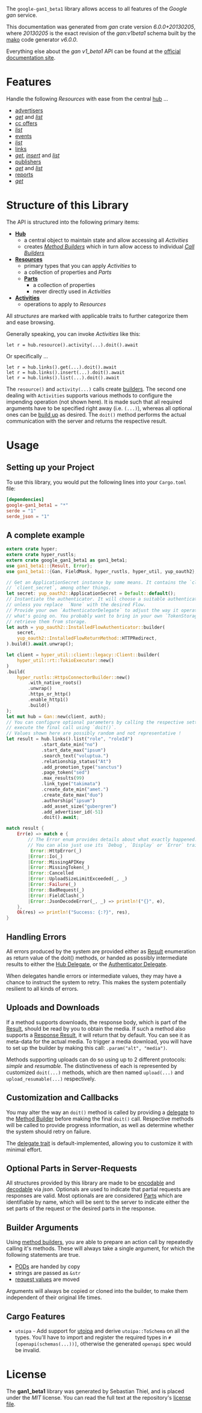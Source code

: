 <!---
DO NOT EDIT !
This file was generated automatically from 'src/generator/templates/api/README.md.mako'
DO NOT EDIT !
-->
The `google-gan1_beta1` library allows access to all features of the *Google gan* service.

This documentation was generated from *gan* crate version *6.0.0+20130205*, where *20130205* is the exact revision of the *gan:v1beta1* schema built by the [mako](http://www.makotemplates.org/) code generator *v6.0.0*.

Everything else about the *gan* *v1_beta1* API can be found at the
[official documentation site](https://developers.google.com/affiliate-network/).
# Features

Handle the following *Resources* with ease from the central [hub](https://docs.rs/google-gan1_beta1/6.0.0+20130205/google_gan1_beta1/Gan) ...

* [advertisers](https://docs.rs/google-gan1_beta1/6.0.0+20130205/google_gan1_beta1/api::Advertiser)
 * [*get*](https://docs.rs/google-gan1_beta1/6.0.0+20130205/google_gan1_beta1/api::AdvertiserGetCall) and [*list*](https://docs.rs/google-gan1_beta1/6.0.0+20130205/google_gan1_beta1/api::AdvertiserListCall)
* [cc offers](https://docs.rs/google-gan1_beta1/6.0.0+20130205/google_gan1_beta1/api::CcOffer)
 * [*list*](https://docs.rs/google-gan1_beta1/6.0.0+20130205/google_gan1_beta1/api::CcOfferListCall)
* [events](https://docs.rs/google-gan1_beta1/6.0.0+20130205/google_gan1_beta1/api::Event)
 * [*list*](https://docs.rs/google-gan1_beta1/6.0.0+20130205/google_gan1_beta1/api::EventListCall)
* [links](https://docs.rs/google-gan1_beta1/6.0.0+20130205/google_gan1_beta1/api::Link)
 * [*get*](https://docs.rs/google-gan1_beta1/6.0.0+20130205/google_gan1_beta1/api::LinkGetCall), [*insert*](https://docs.rs/google-gan1_beta1/6.0.0+20130205/google_gan1_beta1/api::LinkInsertCall) and [*list*](https://docs.rs/google-gan1_beta1/6.0.0+20130205/google_gan1_beta1/api::LinkListCall)
* [publishers](https://docs.rs/google-gan1_beta1/6.0.0+20130205/google_gan1_beta1/api::Publisher)
 * [*get*](https://docs.rs/google-gan1_beta1/6.0.0+20130205/google_gan1_beta1/api::PublisherGetCall) and [*list*](https://docs.rs/google-gan1_beta1/6.0.0+20130205/google_gan1_beta1/api::PublisherListCall)
* [reports](https://docs.rs/google-gan1_beta1/6.0.0+20130205/google_gan1_beta1/api::Report)
 * [*get*](https://docs.rs/google-gan1_beta1/6.0.0+20130205/google_gan1_beta1/api::ReportGetCall)




# Structure of this Library

The API is structured into the following primary items:

* **[Hub](https://docs.rs/google-gan1_beta1/6.0.0+20130205/google_gan1_beta1/Gan)**
    * a central object to maintain state and allow accessing all *Activities*
    * creates [*Method Builders*](https://docs.rs/google-gan1_beta1/6.0.0+20130205/google_gan1_beta1/common::MethodsBuilder) which in turn
      allow access to individual [*Call Builders*](https://docs.rs/google-gan1_beta1/6.0.0+20130205/google_gan1_beta1/common::CallBuilder)
* **[Resources](https://docs.rs/google-gan1_beta1/6.0.0+20130205/google_gan1_beta1/common::Resource)**
    * primary types that you can apply *Activities* to
    * a collection of properties and *Parts*
    * **[Parts](https://docs.rs/google-gan1_beta1/6.0.0+20130205/google_gan1_beta1/common::Part)**
        * a collection of properties
        * never directly used in *Activities*
* **[Activities](https://docs.rs/google-gan1_beta1/6.0.0+20130205/google_gan1_beta1/common::CallBuilder)**
    * operations to apply to *Resources*

All *structures* are marked with applicable traits to further categorize them and ease browsing.

Generally speaking, you can invoke *Activities* like this:

```Rust,ignore
let r = hub.resource().activity(...).doit().await
```

Or specifically ...

```ignore
let r = hub.links().get(...).doit().await
let r = hub.links().insert(...).doit().await
let r = hub.links().list(...).doit().await
```

The `resource()` and `activity(...)` calls create [builders][builder-pattern]. The second one dealing with `Activities`
supports various methods to configure the impending operation (not shown here). It is made such that all required arguments have to be
specified right away (i.e. `(...)`), whereas all optional ones can be [build up][builder-pattern] as desired.
The `doit()` method performs the actual communication with the server and returns the respective result.

# Usage

## Setting up your Project

To use this library, you would put the following lines into your `Cargo.toml` file:

```toml
[dependencies]
google-gan1_beta1 = "*"
serde = "1"
serde_json = "1"
```

## A complete example

```Rust
extern crate hyper;
extern crate hyper_rustls;
extern crate google_gan1_beta1 as gan1_beta1;
use gan1_beta1::{Result, Error};
use gan1_beta1::{Gan, FieldMask, hyper_rustls, hyper_util, yup_oauth2};

// Get an ApplicationSecret instance by some means. It contains the `client_id` and
// `client_secret`, among other things.
let secret: yup_oauth2::ApplicationSecret = Default::default();
// Instantiate the authenticator. It will choose a suitable authentication flow for you,
// unless you replace  `None` with the desired Flow.
// Provide your own `AuthenticatorDelegate` to adjust the way it operates and get feedback about
// what's going on. You probably want to bring in your own `TokenStorage` to persist tokens and
// retrieve them from storage.
let auth = yup_oauth2::InstalledFlowAuthenticator::builder(
    secret,
    yup_oauth2::InstalledFlowReturnMethod::HTTPRedirect,
).build().await.unwrap();

let client = hyper_util::client::legacy::Client::builder(
    hyper_util::rt::TokioExecutor::new()
)
.build(
    hyper_rustls::HttpsConnectorBuilder::new()
        .with_native_roots()
        .unwrap()
        .https_or_http()
        .enable_http1()
        .build()
);
let mut hub = Gan::new(client, auth);
// You can configure optional parameters by calling the respective setters at will, and
// execute the final call using `doit()`.
// Values shown here are possibly random and not representative !
let result = hub.links().list("role", "roleId")
             .start_date_min("no")
             .start_date_max("ipsum")
             .search_text("voluptua.")
             .relationship_status("At")
             .add_promotion_type("sanctus")
             .page_token("sed")
             .max_results(99)
             .link_type("takimata")
             .create_date_min("amet.")
             .create_date_max("duo")
             .authorship("ipsum")
             .add_asset_size("gubergren")
             .add_advertiser_id(-51)
             .doit().await;

match result {
    Err(e) => match e {
        // The Error enum provides details about what exactly happened.
        // You can also just use its `Debug`, `Display` or `Error` traits
         Error::HttpError(_)
        |Error::Io(_)
        |Error::MissingAPIKey
        |Error::MissingToken(_)
        |Error::Cancelled
        |Error::UploadSizeLimitExceeded(_, _)
        |Error::Failure(_)
        |Error::BadRequest(_)
        |Error::FieldClash(_)
        |Error::JsonDecodeError(_, _) => println!("{}", e),
    },
    Ok(res) => println!("Success: {:?}", res),
}

```
## Handling Errors

All errors produced by the system are provided either as [Result](https://docs.rs/google-gan1_beta1/6.0.0+20130205/google_gan1_beta1/common::Result) enumeration as return value of
the doit() methods, or handed as possibly intermediate results to either the
[Hub Delegate](https://docs.rs/google-gan1_beta1/6.0.0+20130205/google_gan1_beta1/common::Delegate), or the [Authenticator Delegate](https://docs.rs/yup-oauth2/*/yup_oauth2/trait.AuthenticatorDelegate.html).

When delegates handle errors or intermediate values, they may have a chance to instruct the system to retry. This
makes the system potentially resilient to all kinds of errors.

## Uploads and Downloads
If a method supports downloads, the response body, which is part of the [Result](https://docs.rs/google-gan1_beta1/6.0.0+20130205/google_gan1_beta1/common::Result), should be
read by you to obtain the media.
If such a method also supports a [Response Result](https://docs.rs/google-gan1_beta1/6.0.0+20130205/google_gan1_beta1/common::ResponseResult), it will return that by default.
You can see it as meta-data for the actual media. To trigger a media download, you will have to set up the builder by making
this call: `.param("alt", "media")`.

Methods supporting uploads can do so using up to 2 different protocols:
*simple* and *resumable*. The distinctiveness of each is represented by customized
`doit(...)` methods, which are then named `upload(...)` and `upload_resumable(...)` respectively.

## Customization and Callbacks

You may alter the way an `doit()` method is called by providing a [delegate](https://docs.rs/google-gan1_beta1/6.0.0+20130205/google_gan1_beta1/common::Delegate) to the
[Method Builder](https://docs.rs/google-gan1_beta1/6.0.0+20130205/google_gan1_beta1/common::CallBuilder) before making the final `doit()` call.
Respective methods will be called to provide progress information, as well as determine whether the system should
retry on failure.

The [delegate trait](https://docs.rs/google-gan1_beta1/6.0.0+20130205/google_gan1_beta1/common::Delegate) is default-implemented, allowing you to customize it with minimal effort.

## Optional Parts in Server-Requests

All structures provided by this library are made to be [encodable](https://docs.rs/google-gan1_beta1/6.0.0+20130205/google_gan1_beta1/common::RequestValue) and
[decodable](https://docs.rs/google-gan1_beta1/6.0.0+20130205/google_gan1_beta1/common::ResponseResult) via *json*. Optionals are used to indicate that partial requests are responses
are valid.
Most optionals are are considered [Parts](https://docs.rs/google-gan1_beta1/6.0.0+20130205/google_gan1_beta1/common::Part) which are identifiable by name, which will be sent to
the server to indicate either the set parts of the request or the desired parts in the response.

## Builder Arguments

Using [method builders](https://docs.rs/google-gan1_beta1/6.0.0+20130205/google_gan1_beta1/common::CallBuilder), you are able to prepare an action call by repeatedly calling it's methods.
These will always take a single argument, for which the following statements are true.

* [PODs][wiki-pod] are handed by copy
* strings are passed as `&str`
* [request values](https://docs.rs/google-gan1_beta1/6.0.0+20130205/google_gan1_beta1/common::RequestValue) are moved

Arguments will always be copied or cloned into the builder, to make them independent of their original life times.

[wiki-pod]: http://en.wikipedia.org/wiki/Plain_old_data_structure
[builder-pattern]: http://en.wikipedia.org/wiki/Builder_pattern
[google-go-api]: https://github.com/google/google-api-go-client

## Cargo Features

* `utoipa` - Add support for [utoipa](https://crates.io/crates/utoipa) and derive `utoipa::ToSchema` on all
the types. You'll have to import and register the required types in `#[openapi(schemas(...))]`, otherwise the
generated `openapi` spec would be invalid.


# License
The **gan1_beta1** library was generated by Sebastian Thiel, and is placed
under the *MIT* license.
You can read the full text at the repository's [license file][repo-license].

[repo-license]: https://github.com/Byron/google-apis-rsblob/main/LICENSE.md

